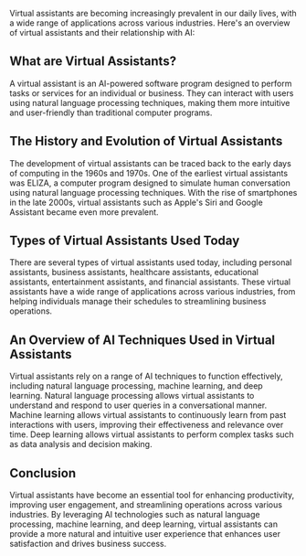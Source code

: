 
Virtual assistants are becoming increasingly prevalent in our daily lives, with a wide range of applications across various industries. Here's an overview of virtual assistants and their relationship with AI:

What are Virtual Assistants?
----------------------------

A virtual assistant is an AI-powered software program designed to perform tasks or services for an individual or business. They can interact with users using natural language processing techniques, making them more intuitive and user-friendly than traditional computer programs.

The History and Evolution of Virtual Assistants
-----------------------------------------------

The development of virtual assistants can be traced back to the early days of computing in the 1960s and 1970s. One of the earliest virtual assistants was ELIZA, a computer program designed to simulate human conversation using natural language processing techniques. With the rise of smartphones in the late 2000s, virtual assistants such as Apple's Siri and Google Assistant became even more prevalent.

Types of Virtual Assistants Used Today
--------------------------------------

There are several types of virtual assistants used today, including personal assistants, business assistants, healthcare assistants, educational assistants, entertainment assistants, and financial assistants. These virtual assistants have a wide range of applications across various industries, from helping individuals manage their schedules to streamlining business operations.

An Overview of AI Techniques Used in Virtual Assistants
-------------------------------------------------------

Virtual assistants rely on a range of AI techniques to function effectively, including natural language processing, machine learning, and deep learning. Natural language processing allows virtual assistants to understand and respond to user queries in a conversational manner. Machine learning allows virtual assistants to continuously learn from past interactions with users, improving their effectiveness and relevance over time. Deep learning allows virtual assistants to perform complex tasks such as data analysis and decision making.

Conclusion
----------

Virtual assistants have become an essential tool for enhancing productivity, improving user engagement, and streamlining operations across various industries. By leveraging AI technologies such as natural language processing, machine learning, and deep learning, virtual assistants can provide a more natural and intuitive user experience that enhances user satisfaction and drives business success.
